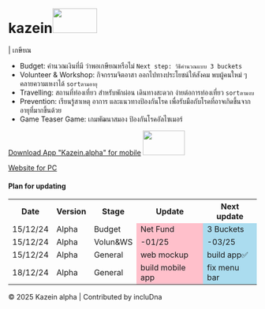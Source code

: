 ﻿# kazein<img src="https://github.com/user-attachments/assets/a77b340a-5a63-4150-90ec-d9930c58b2a8" width="90px;" height="50px">

 | เกษียณ

- Budget: คำนวณเงินที่มี ว่าพอเกษียณหรือไม่ `Next step: วิธีคำนวณแบบ 3 buckets`
- Volunteer & Workshop: กิจกรรมจิตอาสา ออกไปทางประโยชน์ให้สังคม พบผู้คนใหม่ ๆ คลายความเหงาได้ `sortตามอายุ`
- Travelling: สถานที่ท่องเที่ยว สำหรับพักผ่อน เดินทางสะดวก ง่ายต่อการท่องเที่ยว `sortตามงบ`
- Prevention: เรียนรู้สาเหตุ อาการ และแนวทางป้องกันโรค เพื่อรับมือกับโรคที่อาจเกิดขึ้นจากอายุที่มากขึ้นด้วย
- Game Teaser Game: เกมพัฒนาสมอง ป้องกันโรคอัลไซเมอร์

[Download App "Kazein.alpha" for mobile](https://github.com/incluDna/kazein.alpha/blob/863ef5455a5dc9c4274fb891dbba513f71e55c8e/app-debug.apk) <img src="https://i.giphy.com/media/v1.Y2lkPTc5MGI3NjExcGQ4bDJhaG51N2FsdHVkcm9sdzJlcmhtaTFjd2IweWtzZzE4YWwyMiZlcD12MV9pbnRlcm5hbF9naWZfYnlfaWQmY3Q9cw/6qFYNwbl8kAKufkFvV/giphy.gif" width="85px;" height="50px">

[Website for PC](https://includna.github.io/kazein.alpha/)


#### Plan for updating
<table>
    <tr>
     <th colspan="11">Date</th>
     <th colspan="11">Version</th>
     <th colspan="11">Stage</th>
      <th colspan="11">Update</th>
      <th colspan="11">Next update</th>
    </tr>
 <tr>
      <td colspan="11">15/12/24</td>
      <td colspan="11">Alpha</td>
  <td colspan="11">Budget</td>
      <td colspan="11" style="background-color:pink;">Net Fund</td>
      <td colspan="11" style="background-color:rgb(171, 220, 239);">3 Buckets</td>
    </tr>
 <tr>
  <td colspan="11">15/12/24</td>    
  <td colspan="11">Alpha</td>
  <td colspan="11">Volun&WS</td>
      <td colspan="11" style="background-color:pink;">-01/25</td>
      <td colspan="11" style="background-color:rgb(171, 220, 239);">-03/25</td>
    </tr>
    <tr>
     <td colspan="11">15/12/24</td>
      <td colspan="11">Alpha</td>
  <td colspan="11">General</td>
      <td colspan="11" style="background-color:pink;">web mockup</td>
      <td colspan="11" style="background-color:rgb(171, 220, 239);">build app✅</td>
    </tr>
 <tr>
     <td colspan="11">18/12/24</td>
      <td colspan="11">Alpha</td>
  <td colspan="11">General</td>
      <td colspan="11" style="background-color:pink;">build mobile app</td>
      <td colspan="11" style="background-color:rgb(171, 220, 239);">fix menu bar</td>
    </tr>
</table>
 
© 2025 Kazein alpha | Contributed by incluDna
